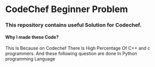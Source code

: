 # CodeChef Beginner Problem
### This repository contains useful Solution for Codechef.
#### Why I made these Code?
This Is Because on Codechef There Is High Percentage Of C++ and c programmers. And these following question are done In Python programming Language
